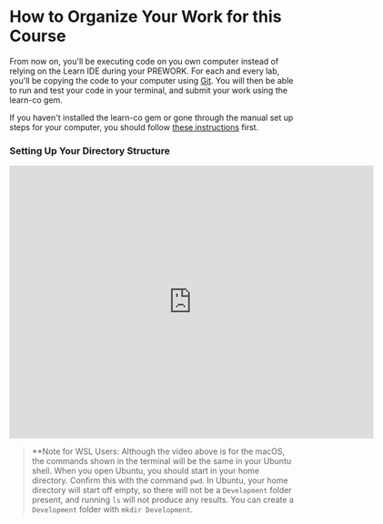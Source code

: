 # How to Organize Your Work for this Course

From now on, you'll be executing code on you own computer instead of relying on the Learn IDE during your PREWORK. For each and every lab, you'll be copying the code to your computer using [Git](https://git-scm.com).  You will then be able to run and test your code in your terminal, and submit your work using the learn-co gem.  

If you haven't installed the learn-co gem or gone through the manual set up steps for your computer, you should follow [these instructions](https://github.com/learn-co-curriculum/immersive-mod-1-introduction-manual-setup) first.


### Setting Up Your Directory Structure

<iframe width="640" height="480" src="https://www.youtube.com/embed/H-6D2rOBVrg" frameborder="0" allowfullscreen></iframe>

> **Note for WSL Users: Although the video above is for the macOS, the commands shown in the terminal will be the same in
> your Ubuntu shell. When you open Ubuntu, you should start in your home directory. Confirm this with the command `pwd`. In
> Ubuntu, your home directory will start off empty, so there will not be a `Development` folder present, and running `ls` will
> not produce any results. You can create a `Development` folder with `mkdir Development`.

